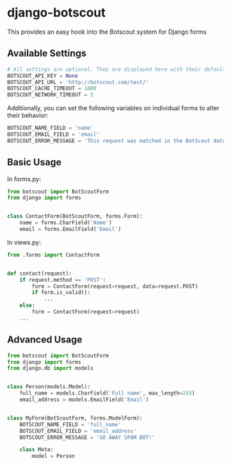 django-botscout
===============

This provides an easy hook into the Botscout system for Django forms

Available Settings
------------------
```python
# All settings are optional. They are displayed here with their defaults
BOTSCOUT_API_KEY = None
BOTSCOUT_API_URL = 'http://botscout.com/test/'
BOTSCOUT_CACHE_TIMEOUT = 1800
BOTSCOUT_NETWORK_TIMEOUT = 5
```

Additionally, you can set the following variables on individual forms to alter
their behavior:

```python
BOTSCOUT_NAME_FIELD = 'name'
BOTSCOUT_EMAIL_FIELD = 'email'
BOTSCOUT_ERROR_MESSAGE = 'This request was matched in the BotScout database'
```


Basic Usage
-----------
In forms.py:

```python
from botscout import BotScoutForm
from django import forms


class ContactForm(BotScoutForm, forms.Form):
    name = forms.CharField('Name')
    email = forms.EmailField('Email')
```

In views.py:

```python
from .forms import ContactForm


def contact(request):
    if request.method == 'POST':
        form = ContactForm(request=request, data=request.POST)
        if form.is_valid():
            ...
    else:
        form = ContactForm(request=request)
    ...
```

Advanced Usage
--------------
```python
from botscout import BotScoutForm
from django import forms
from django.db import models


class Person(models.Model):
    full_name = models.CharField('Full name', max_length=255)
    email_address = models.EmailField('Email')


class MyForm(BotScoutForm, forms.ModelForm):
    BOTSCOUT_NAME_FIELD = 'full_name'
    BOTSCOUT_EMAIL_FIELD = 'email_address'
    BOTSCOUT_ERROR_MESSAGE = 'GO AWAY SPAM BOT!'

    class Meta:
        model = Person
```